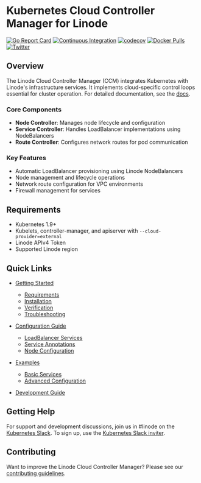 # Kubernetes Cloud Controller Manager for Linode

[![Go Report Card](https://goreportcard.com/badge/github.com/linode/linode-cloud-controller-manager)](https://goreportcard.com/report/github.com/linode/linode-cloud-controller-manager)
[![Continuous Integration](https://github.com/linode/linode-cloud-controller-manager/actions/workflows/ci.yml/badge.svg)](https://github.com/linode/linode-cloud-controller-manager/actions/workflows/ci.yml)
[![codecov](https://codecov.io/gh/linode/linode-cloud-controller-manager/graph/badge.svg?token=GSRnqHUmCk)](https://codecov.io/gh/linode/linode-cloud-controller-manager)
[![Docker Pulls](https://img.shields.io/docker/pulls/linode/linode-cloud-controller-manager.svg)](https://hub.docker.com/r/linode/linode-cloud-controller-manager/)
[![Twitter](https://img.shields.io/twitter/follow/linode.svg?style=social&logo=twitter&label=Follow)](https://twitter.com/intent/follow?screen_name=linode)

## Overview

The Linode Cloud Controller Manager (CCM) integrates Kubernetes with Linode's infrastructure services. It implements cloud-specific control loops essential for cluster operation. For detailed documentation, see the [docs](docs/src/introduction.md).

### Core Components

- **Node Controller**: Manages node lifecycle and configuration
- **Service Controller**: Handles LoadBalancer implementations using NodeBalancers
- **Route Controller**: Configures network routes for pod communication

### Key Features

- Automatic LoadBalancer provisioning using Linode NodeBalancers
- Node management and lifecycle operations
- Network route configuration for VPC environments
- Firewall management for services

## Requirements

- Kubernetes 1.9+
- Kubelets, controller-manager, and apiserver with `--cloud-provider=external`
- Linode APIv4 Token
- Supported Linode region

## Quick Links

- [Getting Started](docs/src/getting-started/README.md)
  - [Requirements](docs/src/getting-started/requirements.md)
  - [Installation](docs/src/getting-started/installation.md)
  - [Verification](docs/src/getting-started/verification.md)
  - [Troubleshooting](docs/src/getting-started/troubleshooting.md)

- [Configuration Guide](docs/src/configuration/README.md)
  - [LoadBalancer Services](docs/src/configuration/loadbalancer.md)
  - [Service Annotations](docs/src/configuration/annotations.md)
  - [Node Configuration](docs/src/configuration/nodes.md)

- [Examples](docs/src/examples/README.md)
  - [Basic Services](docs/src/examples/basic.md)
  - [Advanced Configuration](docs/src/examples/advanced.md)

- [Development Guide](docs/src/development/README.md)

## Getting Help

For support and development discussions, join us in #linode on the [Kubernetes Slack](https://kubernetes.slack.com/messages/CD4B15LUR/details/). To sign up, use the [Kubernetes Slack inviter](http://slack.kubernetes.io/).

## Contributing

Want to improve the Linode Cloud Controller Manager? Please see our [contributing guidelines](.github/CONTRIBUTING.md).
